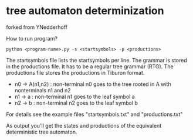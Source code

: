 # tree automaton determinization

forked from YNedderhoff

How to run program?

```
python <program-name>.py -s <startsymbols> -p <productions>
```

The startsymbols file lists the startsymbols per line. The grammar is stored in the productions file. It has to be a regular tree grammar (RTG). The productions file stores the productions in Tiburon format.

* n0 → A(n1,n2) : non-terminal n0 goes to the tree rooted in A with nonterminals n1 and n2
* n1 → a : non-terminal n1 goes to the leaf symbol a
* n2 → b : non-terminal n2 goes to the leaf symbol b

For details see the example files "startsymbols.txt" and "productions.txt"

As output you'll get the states and productions of the equivalent deterministic tree automaton.
